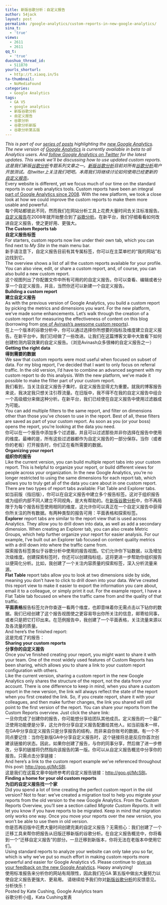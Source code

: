 ```yaml
---
title: 新版谷歌分析：自定义报告
author: 54jack
layout: post
permalink: /google-analytics/custom-reports-in-new-google-analytics/
sina_t:
  - 'true'
views:
  - 2611
  - 2611
qq_t:
  - 'true'
duoshuo_thread_id:
  - 511870
yourls_shorturl:
  - http://t.xiaoq.in/5s
ta-thumbnail:
  - NoMediaFound
categories:
  - Google Analytics
tags:
  - GA V5
  - google analytics
  - 新版谷歌分析
  - 自定义报告
  - 谷歌分析
  - 谷歌分析新版
  - 谷歌分析第五版
---
```

<div>
  <em>This is part of our <a href="http://analytics.blogspot.com/search/label/New%20Google%20Analytics?utm_source=54jack.com&utm_medium=54jack.com&utm_campaign=54jack.com&utm_content=54jack.com">series of posts</a> highlighting the <a href="http://analytics.blogspot.com/2011/03/looking-towards-future-of-google.html?utm_source=54jack.com&utm_medium=54jack.com&utm_campaign=54jack.com&utm_content=54jack.com">new Google Analytics</a>. The new version of <span class='wp_keywordlink'><a href="https://xiaoq.in/google-analytics/" title="Google Analytics" target="_blank">Google Analytics</a></span> is currently available in beta to all Analytics users. And <a href="http://twitter.com/#!/googleanalytics">follow Google Analytics on Twitter</a> for the latest updates. This week we’ll be discussing how to use updated custom reports.</em>
</div>

<div>
  <em>这是我们新版<span class='wp_keywordlink'><a href="https://xiaoq.in/google-analytics/" title="谷歌分析" target="_blank">谷歌分析</a></span>专题系列文章之一。<span class='wp_keywordlink_affiliate'><a href="https://xiaoq.in/tag/%e6%96%b0%e7%89%88%e8%b0%b7%e6%ad%8c%e5%88%86%e6%9e%90/" title="查看新版谷歌分析中的全部文章" target="_blank">新版谷歌分析</a></span>目前对所有<span class='wp_keywordlink_affiliate'><a href="https://xiaoq.in/tag/%e8%b0%b7%e6%ad%8c%e5%88%86%e6%9e%90/" title="查看谷歌分析中的全部文章" target="_blank">谷歌分析</a></span>用户开放测试。在twitter上关注我们吧吧。本周我们将继续讨论如何使用已经更新的<span class='wp_keywordlink_affiliate'><a href="https://xiaoq.in/tag/%e8%87%aa%e5%ae%9a%e4%b9%89%e6%8a%a5%e5%91%8a/" title="查看自定义报告中的全部文章" target="_blank">自定义报告</a></span>。</em>
</div>

<div>
  Every website is different, yet we focus much of our time on the standard reports in our web analytics tools. Custom reports have been an integral <a href="http://analytics.blogspot.com/2008/10/more-enterprise-class-features-added-to.html?utm_source=54jack.com&utm_medium=54jack.com&utm_campaign=54jack.com&utm_content=54jack.com">part of Google Analytics since 2008</a>. With the new platform, we took a close look at how we could improve the custom reports to make them more usable and powerful.
</div>

<div>
  每个网站都彼此不同，然而我们在网站分析工具上花费大量时间去关注标准报告。<span class='wp_keywordlink_affiliate'><a href="https://xiaoq.in/tag/%e8%87%aa%e5%ae%9a%e4%b9%89%e6%8a%a5%e5%91%8a/" title="查看自定义报告中的全部文章" target="_blank">自定义报告</a></span>在2008年就开始整合到了<span class='wp_keywordlink_affiliate'><a href="https://xiaoq.in/tag/%e8%b0%b7%e6%ad%8c%e5%88%86%e6%9e%90/" title="查看谷歌分析中的全部文章" target="_blank">谷歌分析</a></span>。在新平台，我们仔细看看如何改进自定义报告，使之更好用、更强大。
</div>

<div>
  <strong>The Custom Reports tab</strong>
</div>

<div>
  <strong>自定义报告标签</strong>
</div>

<div>
  For starters, custom reports now live under their own tab, which you can find next to <em>My Site</em> in the main menu bar.
</div>

<div>
  新手请注意下，自定义报告目前有其专属标签，你可以在主菜单栏的“我的网站”右边找到它。
</div>

<div>
  <a href="http://cdn.54jack.com/images/2011/04/Custom-Report-Icon-Screenshot.png" target="_blank"><img id="BLOGGER_PHOTO_ID_5600400500482438370" style="border: 0px;" src="http://cdn.54jack.com/images/2011/04/Custom-Report-Icon-Screenshot.png" border="0" alt="" /></a>
</div>

<div>
  The overview shows a list of all the custom reports available for your profile. You can also view, edit, or share a custom report, and, of course, you can also build a new custom report.
</div>

<div>
  这个视图列出了你配置文件中所有可用的的自定义报告。你可以查看、编辑或者分享一个自定义报告，并且，当然你还可以新建一个自定义报告。
</div>

<div>
  <strong>Building a custom report</strong>
</div>

<div>
  <strong>建立自定义报告</strong>
</div>

<div>
  As with the previous version of Google Analytics, you build a custom report by picking the metrics and dimensions you want. For the new platform, we’ve made some enhancements. Let’s walk through the creation of a custom report for measuring the effectiveness of content on this blog (borrowing from <a href="http://www.kaushik.net/avinash/2010/12/best-downloadable-custom-web-analytics-reports.html#page">one of Avinash’s awesome custom reports</a>).
</div>

<div>
  在上一个版本的谷歌分析中，你可以通过选择你所想要的指标及维度建立自定义报告。在新平台中，我们已经做了一些改进。让我们在这篇博客文章中大致看下如何创建检测内容效果的自定义报告。（浏览Avinash众多很棒的自定义报告之一）
</div>

<div>
  <strong>Getting the right data</strong>
</div>

<div>
  <strong>得到需要的数据</strong>
</div>

<div>
  We saw that custom reports were most useful when focused on subset of data. For my blog report, I&#8217;ve decided that I want to only focus on referral traffic. In the old version, I’d have to combine an advanced segment with my custom report to do this analysis. With the new platform, we’ve made it possible to make the filter part of your custom report.
</div>

<div>
  我们看到，当关注自定义报告子集时，自定义报告显得尤为重要。就我的博客报告来说，我决定我只想关注引荐流量。在旧版中，我不得不在我的自定义报告中组合一个高级细分来做这种分析。在新平台，我们已经使在自定义报告中使用过滤器成为可能。
</div>

<div>
  <a href="http://cdn.54jack.com/images/2011/04/customreports-referralfilter.png" target="_blank"><img id="BLOGGER_PHOTO_ID_5600402704555096610" style="border: 0px;" src="http://cdn.54jack.com/images/2011/04/customreports-referralfilter.png" border="0" alt="" /></a>
</div>

<div>
  You can add multiple filters to the same report, and filter on dimensions other than those you’ve chosen to use in the report. Best of all, these filters are saved as part of your custom report. As soon as you (or your boss) opens the report, you’re looking at the data you need.
</div>

<div>
  你可以在一个报告中添加多个过滤器，并且可以过滤那些并非你选择在报告中使用的维度。最棒的是，所有这些过滤器都作为自定义报告的一部分保存。当你（或者你的老板）打开报告时，你们正在看所需要的数据。
</div>

<div>
  <strong>Organizing your report</strong>
</div>

<div>
  <strong>组织你的报告</strong>
</div>

<div>
  Like the current version, you can build multiple report tabs into your custom report. This is helpful to organize your report, or build different views for people across your organization. In the new Google Analytics, you’re no longer restricted to using the same dimensions for each report tab, which allows you to truly get all of the data you care about in one custom report. There are two types of report tabs available: Flat Table and Explorer tabs.
</div>

<div>
  如当前版（指旧版），你可以在自定义报告中建立多个报告标签。这对于组织报告或为组织内部不同人建立不同视角，是大有帮助的。在<span class='wp_keywordlink_affiliate'><a href="https://xiaoq.in/tag/%e6%96%b0%e7%89%88%e8%b0%b7%e6%ad%8c%e5%88%86%e6%9e%90/" title="查看新版谷歌分析中的全部文章" target="_blank">新版谷歌分析</a></span>中，你不再局限于为每个报告标签使用相同的维度，这允许你可以真正在一个自定义报告中获得你所关注的所有数据。有两种类型的报告可用：平面表格和探索标签。
</div>

<div>
  <strong>Explorer</strong> report tabs are similar to the report view that is used across Analytics. They allow you to drill down into data, as well as add a secondary dimension. When creating an Explorer tab, you can also create Metric Groups, which help further organize your report for easier analysis. For our example, I&#8217;ve built out an Explorer tab focused on content quality metrics with a drill down into where the traffic came from.
</div>

<div>
  探索报告标签类似于谷歌分析中使用的报告视图。它们允许你下钻数据，以及增加次级维度。创建探索标签时，你还可以创建指标组，这将更进一步帮助你组织报告以便简化分析。比如，我创建了一个关注内容质量的探索标签，深入分析流量来源。
</div>

<div>
  <a href="http://cdn.54jack.com/images/2011/04/customreports-explorer.png" target="_blank"><img id="BLOGGER_PHOTO_ID_5600408005143110818" style="border: 0px;" src="http://cdn.54jack.com/images/2011/04/customreports-explorer.png" border="0" alt="" /></a>
</div>

<div>
  <strong>Flat Table</strong> report tabs allow you to look at two dimensions side by side, meaning you don’t have to click to drill down into your data. We’ve created this report view to make it easier to export the information you care about, email it to a colleague, or simply print it out. For the example report, I have a Flat Table tab focused on where the traffic came from and the quality of that traffic.
</div>

<div>
  <strong>平面表格</strong>报告标签允许你查逐一看两个维度，也即意味着你无需点击以下钻你的数据。我们已经创建了这个报告视图使之更容易导出你所关注的信息，邮寄给同事，或者只是把它打印出来。在范例报告中，我创建了一个平面表格，关注流量来源以及各流量的质量。
</div>

<div>
  <a href="http://cdn.54jack.com/images/2011/04/customreports-flattable.png" target="_blank"><img id="BLOGGER_PHOTO_ID_5600408002478079234" style="border: 0px;" src="http://cdn.54jack.com/images/2011/04/customreports-flattable.png" border="0" alt="" /></a>
</div>

<div>
  And here&#8217;s the finished report:
</div>

<div>
  这是完成了的报告：
</div>

<div>
  <a href="http://cdn.54jack.com/images/2011/04/customreports-blogreport-finished.png" target="_blank"><img id="BLOGGER_PHOTO_ID_5600408008536196722" style="border: 0px;" src="http://cdn.54jack.com/images/2011/04/customreports-blogreport-finished.png" border="0" alt="" /></a>
</div>

<div>
  <strong>Sharing your custom reports</strong>
</div>

<div>
  <strong>分享你的自定义报告</strong>
</div>

<div>
  Once you&#8217;ve finished creating your report, you might want to share it with your team. One of the most widely used features of Custom Reports has been sharing, which allows you to share a link to your custom report configuration with others.
</div>

<div>
  Like the current version, sharing a custom report in the new Google Analytics only shares the structure of the report, not the data from your account. There is one difference to keep in mind, when you share a custom report in the new version, the link will always reflect the state of the report when you first created the link. So, if you create report, share it with your colleagues, and then make further changes, the link you shared will still point to the first version of the report. You can share your reports from the Custom Reports overview. Just click the share link:
</div>

<div>
  一旦你完成了创建你的报告，你可能想分享给团队其他成员。定义报告的一个最广泛使用功能便是分享，这允许你分享自定义报告配置给其他人。如当前版本一样，在GA中分享自定义报告只是分享报告的结构，而非来自你账号的数据。有一个不同点要记住：当你在新版GA中分享自定义报告时，这个链接将总是反应你首次创建该链接的状态。因此，如果你创建了报告，与你的同事分享，然后做了进一步修改，分享的链接将仍然指向该报告的第一版。你可以从自定义报告概览中分享你的报告。只需点击分享链接：
</div>

<div>
  <a href="http://cdn.54jack.com/images/2011/04/customreports-share.png" target="_blank"><img id="BLOGGER_PHOTO_ID_5600400478439654482" style="border: 0px;" src="http://cdn.54jack.com/images/2011/04/customreports-share.png" border="0" alt="" /></a>
</div>

<div>
  And here’s a link to the custom report example we’ve referenced throughout this post: <a href="http://goo.gl/McSBl">http://goo.gl/McSBl</a>.
</div>

<div>
  这是我们在这篇文章中始终参考的自定义报告链接：<a href="http://goo.gl/McSBl">http://goo.gl/McSBl</a>。
</div>

<div>
  <strong>Finding a home for your old custom reports</strong>
</div>

<div>
  <strong>为旧的自定义报告找一个家</strong>
</div>

<div>
  Did you spend a lot of time creating the perfect custom report in the old version? Not to fear: we’ve created a migration tool to help you migrate your reports from the old version to the new Google Analytics. From the Custom Reports Overview, you’ll see a section called <em>Migrate Custom Reports</em>. It will let you know if you have reports to be migrated. Keep in mind that migration only works one way. Once you move your reports over the new version, you won’t be able to use them in old version.
</div>

<div>
  你是否再旧版中花费大量时间创建完美的自定义报告？无需担心：我们创建了一个迁移工具来帮你把报告从旧版迁移新版的谷歌分析。在自定义报告概览中，你将看到一个“迁移自定义报告”的部分。一旦迁移到新版本，你将无法在老版本中使用它们。
</div>

<div>
  Using standard reports to analyze your website can only take you so far, which is why we’ve put so much effort in making custom reports more powerful and easier for Google Analytics v5. Please continue to <a href="https://services.google.com/fb/forms/newanalyticsfeedback/?utm_source=54jack.com&utm_medium=54jack.com&utm_campaign=54jack.com&utm_content=54jack.com">give us your feedback on the new Google Analytics</a>. Happy analyzing!
</div>

<div>
  使用标准报告来分析你的网站有局限性，因此我们在GA 第五版中做出大量努力以使自定义报告更强大、更易用。 请继续给予我们你对<span class='wp_keywordlink_affiliate'><a href="https://xiaoq.in/tag/%e6%96%b0%e7%89%88%e8%b0%b7%e6%ad%8c%e5%88%86%e6%9e%90/" title="查看新版谷歌分析中的全部文章" target="_blank">新版谷歌分析</a></span>的反馈意见。分析快乐！
</div>

<div>
  Posted by Kate Cushing, Google Analytics team
</div>

<div>
  谷歌分析小组，Kata Cushing发表
</div>